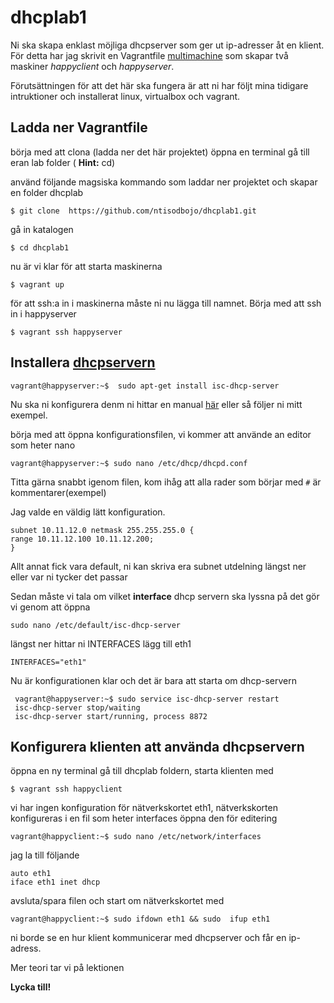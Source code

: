 # dhcplab1

Ni ska skapa enklast möjliga dhcpserver som ger ut ip-adresser åt en klient.  För detta har jag skrivit en Vagrantfile [multimachine](https://docs.vagrantup.com/v2/multi-machine/ ) som skapar  två maskiner *happyclient* och *happyserver*.

Förutsättningen för att det här ska fungera är att ni har följt mina tidigare intruktioner och installerat linux, virtualbox och vagrant.

## Ladda ner  Vagrantfile

börja med att clona (ladda ner det här projektet)  öppna en terminal
gå till eran lab folder ( **Hint:** cd)

använd följande magsiska kommando som laddar ner projektet och skapar en folder dhcplab

	$ git clone  https://github.com/ntisodbojo/dhcplab1.git

gå  in katalogen

	$ cd dhcplab1

nu är vi klar för att starta maskinerna

	$ vagrant up

för att ssh:a in i maskinerna måste ni nu lägga till namnet. Börja med att ssh in i happyserver

	$ vagrant ssh happyserver


## Installera  [dhcpservern](https://www.isc.org/downloads/dhcp/) 

	vagrant@happyserver:~$  sudo apt-get install isc-dhcp-server 

Nu ska  ni konfigurera denm ni hittar en manual [här](https://help.ubuntu.com/community/isc-dhcp-server) eller så följer ni mitt exempel.

börja med att öppna konfigurationsfilen, vi kommer att använde an editor som heter nano

	vagrant@happyserver:~$ sudo nano /etc/dhcp/dhcpd.conf
	
Titta gärna snabbt igenom filen, kom ihåg att alla rader som börjar med `#`  är kommentarer(exempel)

Jag valde en väldig lätt konfiguration.

	subnet 10.11.12.0 netmask 255.255.255.0 { 
	range 10.11.12.100 10.11.12.200; 
	}

Allt annat fick vara default, ni kan skriva era subnet utdelning längst ner eller var ni tycker det passar

Sedan måste vi tala om vilket **interface** dhcp servern ska lyssna på det gör vi genom att öppna 

	sudo nano /etc/default/isc-dhcp-server

längst ner hittar ni INTERFACES lägg till eth1
	
	INTERFACES="eth1"

Nu är konfigurationen klar och det är bara att starta om dhcp-servern

	 vagrant@happyserver:~$ sudo service isc-dhcp-server restart
	 isc-dhcp-server stop/waiting
	 isc-dhcp-server start/running, process 8872


## Konfigurera klienten att använda dhcpservern

öppna en ny terminal gå till dhcplab foldern, starta klienten med 

	$ vagrant ssh happyclient

vi har ingen konfiguration för nätverkskortet eth1, nätverkskorten konfigureras i en fil som heter interfaces öppna den för editering

	vagrant@happyclient:~$ sudo nano /etc/network/interfaces

jag la till följande 

	auto eth1 
	iface eth1 inet dhcp

avsluta/spara filen och start om nätverkskortet med

	vagrant@happyclient:~$ sudo ifdown eth1 && sudo  ifup eth1

ni borde se en hur klient kommunicerar med dhcpserver och får en ip-adress.

Mer teori tar vi på lektionen

**Lycka till!**







